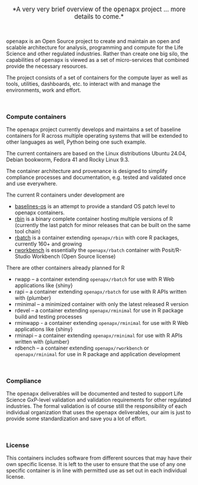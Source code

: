 
<br>

<p style="text-align: center;font-size:120%">*A very very brief overview of the <tt>openapx</tt> project ... more details to come.*</p>

<br>

<tt>openapx</tt> is an Open Source project to create and maintain an open and scalable architecture for analysis, programming and compute for the Life Science and other regulated industries. Rather than create one big silo, the capabilities of <tt>openapx</tt> is viewed as a set of micro-services that combined provide the necessary resources.

The project consists of a set of containers for the compute layer as well as tools, utilities, dashboards, etc. to interact with and manage the environments, work and effort.

<br>

### Compute containers
The <tt>openapx</tt> project currently develops and maintains a set of baseline containers for R across multiple operating systems that will be extended to other languages as well, Python being one such example. 

The current containers are based on the Linux distributions Ubuntu 24.04, Debian bookworm, Fedora 41 and Rocky Linux 9.3.

The container architecture and provenance is designed to simplify compliance processes and documentation, e.g. tested and validated once and use everywhere.

The current R containers under development are 

- [baselines-os](https://github.com/openapx/docker-baseline-os) is an attempt to provide a standard OS patch level to openapx containers. 
- [rbin](https://github.com/openapx/docker-rbin) is a binary complete container hosting multiple versions of R (currently the last patch for minor releases that can be built on the same tool chain) 
- [rbatch](https://github.com/openapx/docker-rbatch) is a container extending `openapx/rbin` with core R packages, currently 160+ and growing
- [rworkbench](https://github.com/openapx/docker-rworkbench) is essentially the `openapx/rbatch` container with Posit/R-Studio Workbench (Open Source license)

There are other containers already planned for R

- rwapp – a container extending `openapx/rbatch` for use with R Web applications like {shiny}
- rapi – a container extending `openapx/rbatch` for use with R APIs written with {plumber}
- rminimal – a minimized container with only the latest released R version
- rdevel – a container extending `openapx/rminimal` for use in R package build and testing processes
- rminwapp - a container extending `openapx/rminimal` for use with R Web applications like {shiny}
- rminapi – a container extending `openapx/rminimal` for use with R APIs written with {plumber}
- rdbench – a container extending `openapx/rworkbench` or `openapx/rminimal` for use in R package and application development

<br>

### Compliance
The <tt>openapx</tt> deliverables will be documented and tested to support Life Science GxP-level validation and validation requirements for other regulated industries. The formal validation is of course still the responsibility of each individual organization that uses the <tt>openapx</tt> deliverables, our aim is just to provide some standardization and save you a lot of effort.

<br>

### License
This containers includes software from different sources that may have their own specific license. It is left to the user to ensure that the use of any one specific container is in line with permitted use as set out in each individual license.
